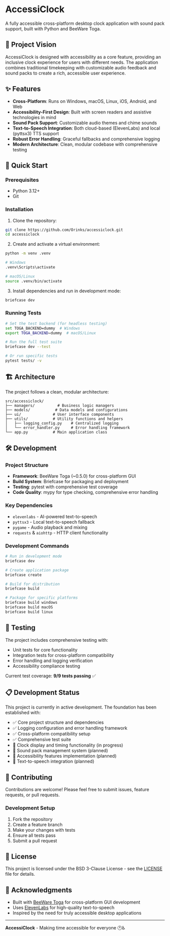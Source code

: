 # AccessiClock

A fully accessible cross-platform desktop clock application with sound pack support, built with Python and BeeWare Toga.

## 🎯 Project Vision

AccessiClock is designed with accessibility as a core feature, providing an inclusive clock experience for users with different needs. The application combines traditional timekeeping with customizable audio feedback and sound packs to create a rich, accessible user experience.

## ✨ Features

- **Cross-Platform**: Runs on Windows, macOS, Linux, iOS, Android, and Web
- **Accessibility-First Design**: Built with screen readers and assistive technologies in mind
- **Sound Pack Support**: Customizable audio themes and chime sounds
- **Text-to-Speech Integration**: Both cloud-based (ElevenLabs) and local (pyttsx3) TTS support
- **Robust Error Handling**: Graceful fallbacks and comprehensive logging
- **Modern Architecture**: Clean, modular codebase with comprehensive testing

## 🚀 Quick Start

### Prerequisites

- Python 3.12+
- Git

### Installation

1. Clone the repository:
```bash
git clone https://github.com/Orinks/accessiclock.git
cd accessiclock
```

2. Create and activate a virtual environment:
```bash
python -m venv .venv

# Windows
.venv\Scripts\activate

# macOS/Linux
source .venv/bin/activate
```

3. Install dependencies and run in development mode:
```bash
briefcase dev
```

### Running Tests

```bash
# Set the test backend (for headless testing)
set TOGA_BACKEND=dummy  # Windows
export TOGA_BACKEND=dummy  # macOS/Linux

# Run the full test suite
briefcase dev --test

# Or run specific tests
pytest tests/ -v
```

## 🏗️ Architecture

The project follows a clean, modular architecture:

```
src/accessiclock/
├── managers/          # Business logic managers
├── models/           # Data models and configurations
├── ui/              # User interface components
├── utils/           # Utility functions and helpers
│   ├── logging_config.py    # Centralized logging
│   └── error_handler.py     # Error handling framework
└── app.py           # Main application class
```

## 🛠️ Development

### Project Structure

- **Framework**: BeeWare Toga (~0.5.0) for cross-platform GUI
- **Build System**: Briefcase for packaging and deployment
- **Testing**: pytest with comprehensive test coverage
- **Code Quality**: mypy for type checking, comprehensive error handling

### Key Dependencies

- `elevenlabs` - AI-powered text-to-speech
- `pyttsx3` - Local text-to-speech fallback
- `pygame` - Audio playback and mixing
- `requests` & `aiohttp` - HTTP client functionality

### Development Commands

```bash
# Run in development mode
briefcase dev

# Create application package
briefcase create

# Build for distribution
briefcase build

# Package for specific platforms
briefcase build windows
briefcase build macOS
briefcase build linux
```

## 🧪 Testing

The project includes comprehensive testing with:

- Unit tests for core functionality
- Integration tests for cross-platform compatibility
- Error handling and logging verification
- Accessibility compliance testing

Current test coverage: **9/9 tests passing** ✅

## 📋 Development Status

This project is currently in active development. The foundation has been established with:

- ✅ Core project structure and dependencies
- ✅ Logging configuration and error handling framework
- ✅ Cross-platform compatibility setup
- ✅ Comprehensive test suite
- 🚧 Clock display and timing functionality (in progress)
- 🚧 Sound pack management system (planned)
- 🚧 Accessibility features implementation (planned)
- 🚧 Text-to-speech integration (planned)

## 🤝 Contributing

Contributions are welcome! Please feel free to submit issues, feature requests, or pull requests.

### Development Setup

1. Fork the repository
2. Create a feature branch
3. Make your changes with tests
4. Ensure all tests pass
5. Submit a pull request

## 📄 License

This project is licensed under the BSD 3-Clause License - see the [LICENSE](LICENSE) file for details.

## 🙏 Acknowledgments

- Built with [BeeWare Toga](https://toga.readthedocs.io/) for cross-platform GUI development
- Uses [ElevenLabs](https://elevenlabs.io/) for high-quality text-to-speech
- Inspired by the need for truly accessible desktop applications

---

**AccessiClock** - Making time accessible for everyone 🕐♿